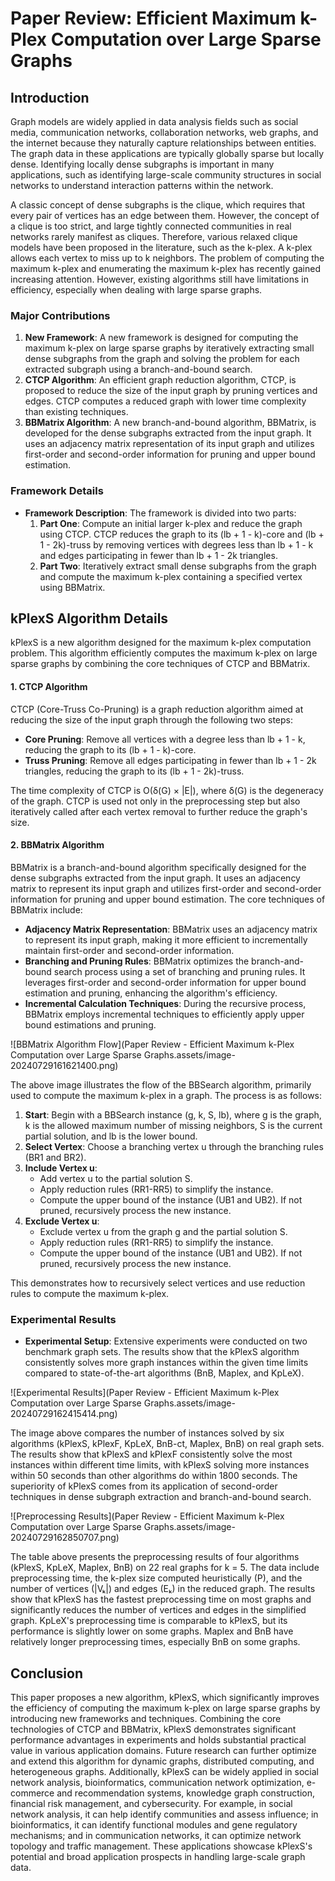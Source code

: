 # Paper Review: Efficient Maximum k-Plex Computation over Large Sparse Graphs

## Introduction

Graph models are widely applied in data analysis fields such as social media, communication networks, collaboration networks, web graphs, and the internet because they naturally capture relationships between entities. The graph data in these applications are typically globally sparse but locally dense. Identifying locally dense subgraphs is important in many applications, such as identifying large-scale community structures in social networks to understand interaction patterns within the network.

A classic concept of dense subgraphs is the clique, which requires that every pair of vertices has an edge between them. However, the concept of a clique is too strict, and large tightly connected communities in real networks rarely manifest as cliques. Therefore, various relaxed clique models have been proposed in the literature, such as the k-plex. A k-plex allows each vertex to miss up to k neighbors. The problem of computing the maximum k-plex and enumerating the maximum k-plex has recently gained increasing attention. However, existing algorithms still have limitations in efficiency, especially when dealing with large sparse graphs.

### Major Contributions

1. **New Framework**: A new framework is designed for computing the maximum k-plex on large sparse graphs by iteratively extracting small dense subgraphs from the graph and solving the problem for each extracted subgraph using a branch-and-bound search.
2. **CTCP Algorithm**: An efficient graph reduction algorithm, CTCP, is proposed to reduce the size of the input graph by pruning vertices and edges. CTCP computes a reduced graph with lower time complexity than existing techniques.
3. **BBMatrix Algorithm**: A new branch-and-bound algorithm, BBMatrix, is developed for the dense subgraphs extracted from the input graph. It uses an adjacency matrix representation of its input graph and utilizes first-order and second-order information for pruning and upper bound estimation.

### Framework Details

- **Framework Description**: The framework is divided into two parts:
  1. **Part One**: Compute an initial larger k-plex and reduce the graph using CTCP. CTCP reduces the graph to its (lb + 1 - k)-core and (lb + 1 - 2k)-truss by removing vertices with degrees less than lb + 1 - k and edges participating in fewer than lb + 1 - 2k triangles.
  2. **Part Two**: Iteratively extract small dense subgraphs from the graph and compute the maximum k-plex containing a specified vertex using BBMatrix.

## kPlexS Algorithm Details

kPlexS is a new algorithm designed for the maximum k-plex computation problem. This algorithm efficiently computes the maximum k-plex on large sparse graphs by combining the core techniques of CTCP and BBMatrix.

#### 1. CTCP Algorithm

CTCP (Core-Truss Co-Pruning) is a graph reduction algorithm aimed at reducing the size of the input graph through the following two steps:
- **Core Pruning**: Remove all vertices with a degree less than lb + 1 - k, reducing the graph to its (lb + 1 - k)-core.
- **Truss Pruning**: Remove all edges participating in fewer than lb + 1 - 2k triangles, reducing the graph to its (lb + 1 - 2k)-truss.

The time complexity of CTCP is O(δ(G) × |E|), where δ(G) is the degeneracy of the graph. CTCP is used not only in the preprocessing step but also iteratively called after each vertex removal to further reduce the graph's size.

#### 2. BBMatrix Algorithm

BBMatrix is a branch-and-bound algorithm specifically designed for the dense subgraphs extracted from the input graph. It uses an adjacency matrix to represent its input graph and utilizes first-order and second-order information for pruning and upper bound estimation. The core techniques of BBMatrix include:

- **Adjacency Matrix Representation**: BBMatrix uses an adjacency matrix to represent its input graph, making it more efficient to incrementally maintain first-order and second-order information.
- **Branching and Pruning Rules**: BBMatrix optimizes the branch-and-bound search process using a set of branching and pruning rules. It leverages first-order and second-order information for upper bound estimation and pruning, enhancing the algorithm's efficiency.
- **Incremental Calculation Techniques**: During the recursive process, BBMatrix employs incremental techniques to efficiently apply upper bound estimations and pruning.

![BBMatrix Algorithm Flow](Paper Review - Efficient Maximum k-Plex Computation over Large Sparse Graphs.assets/image-20240729161621400.png)

The above image illustrates the flow of the BBSearch algorithm, primarily used to compute the maximum k-plex in a graph. The process is as follows:
1. **Start**: Begin with a BBSearch instance (g, k, S, lb), where g is the graph, k is the allowed maximum number of missing neighbors, S is the current partial solution, and lb is the lower bound.
2. **Select Vertex**: Choose a branching vertex u through the branching rules (BR1 and BR2).
3. **Include Vertex u**:
   - Add vertex u to the partial solution S.
   - Apply reduction rules (RR1-RR5) to simplify the instance.
   - Compute the upper bound of the instance (UB1 and UB2). If not pruned, recursively process the new instance.
4. **Exclude Vertex u**:
   - Exclude vertex u from the graph g and the partial solution S.
   - Apply reduction rules (RR1-RR5) to simplify the instance.
   - Compute the upper bound of the instance (UB1 and UB2). If not pruned, recursively process the new instance.

This demonstrates how to recursively select vertices and use reduction rules to compute the maximum k-plex.

### Experimental Results

- **Experimental Setup**: Extensive experiments were conducted on two benchmark graph sets. The results show that the kPlexS algorithm consistently solves more graph instances within the given time limits compared to state-of-the-art algorithms (BnB, Maplex, and KpLeX).

![Experimental Results](Paper Review - Efficient Maximum k-Plex Computation over Large Sparse Graphs.assets/image-20240729162415414.png)

The image above compares the number of instances solved by six algorithms (kPlexS, kPlexF, KpLeX, BnB-ct, Maplex, BnB) on real graph sets. The results show that kPlexS and kPlexF consistently solve the most instances within different time limits, with kPlexS solving more instances within 50 seconds than other algorithms do within 1800 seconds. The superiority of kPlexS comes from its application of second-order techniques in dense subgraph extraction and branch-and-bound search.

![Preprocessing Results](Paper Review - Efficient Maximum k-Plex Computation over Large Sparse Graphs.assets/image-20240729162850707.png)

The table above presents the preprocessing results of four algorithms (kPlexS, KpLeX, Maplex, BnB) on 22 real graphs for k = 5. The data include preprocessing time, the k-plex size computed heuristically (P), and the number of vertices (|Vₖ|) and edges (Eₖ) in the reduced graph. The results show that kPlexS has the fastest preprocessing time on most graphs and significantly reduces the number of vertices and edges in the simplified graph. KpLeX's preprocessing time is comparable to kPlexS, but its performance is slightly lower on some graphs. Maplex and BnB have relatively longer preprocessing times, especially BnB on some graphs.

## Conclusion

This paper proposes a new algorithm, kPlexS, which significantly improves the efficiency of computing the maximum k-plex on large sparse graphs by introducing new frameworks and techniques. Combining the core technologies of CTCP and BBMatrix, kPlexS demonstrates significant performance advantages in experiments and holds substantial practical value in various application domains. Future research can further optimize and extend this algorithm for dynamic graphs, distributed computing, and heterogeneous graphs. Additionally, kPlexS can be widely applied in social network analysis, bioinformatics, communication network optimization, e-commerce and recommendation systems, knowledge graph construction, financial risk management, and cybersecurity. For example, in social network analysis, it can help identify communities and assess influence; in bioinformatics, it can identify functional modules and gene regulatory mechanisms; and in communication networks, it can optimize network topology and traffic management. These applications showcase kPlexS's potential and broad application prospects in handling large-scale graph data.